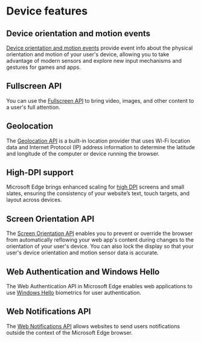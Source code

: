 # Device features

## Device orientation and motion events
[Device orientation and motion events](./device-orientation-and-motion-events) provide event info about the physical orientation and motion of your user's device, allowing you to take advantage of modern sensors and explore new input mechanisms and gestures for games and apps.

## Fullscreen API
You can use the [Fullscreen API](./fullscreen-api) to bring video, images, and other content to a user's full attention.

## Geolocation
The [Geolocation API](./Geolocation) is a built-in location provider that uses Wi-Fi location data and Internet Protocol (IP) address information to determine the latitude and longitude of the computer or device running the browser.

## High-DPI support
Microsoft Edge brings enhanced scaling for [high DPI](./high-DPI-support) screens and small slates, ensuring the consistency of your website’s text, touch targets, and layout across devices.

## Screen Orientation API
The [Screen Orientation API](./screen-orientation-api) enables you to prevent or override the browser from automatically reflowing your web app's content during changes to the orientation of your user's device. You can also lock the display so that your user's device orientation and motion sensor data is accurate.

## Web Authentication and Windows Hello
The Web Authentication API in Microsoft Edge enables web applications to use [Windows Hello](http://go.microsoft.com/fwlink/p/?LinkID=624961) biometrics for user authentication.

## Web Notifications API
The [Web Notifications API](./web-notifications-api) allows websites to send users notifications outside the context of the Microsoft Edge browser.

